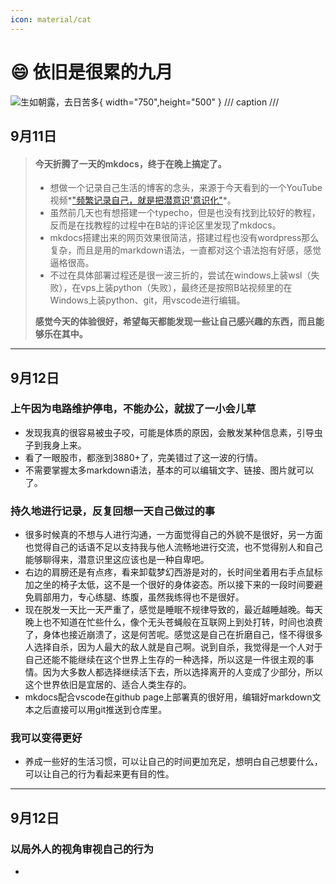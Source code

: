```yaml
---
icon: material/cat
---
```

# :smile: 依旧是很累的九月
![生如朝露，去日苦多](https://img5.qy0.ru/data/3146/08/0010.jpg){ width="750",height="500" }
/// caption
///

## 9月11日

> #### 今天折腾了一天的mkdocs，终于在晚上搞定了。
>
> - 想做一个记录自己生活的博客的念头，来源于今天看到的一个YouTube视频*["频繁记录自己，就是把潜意识'意识化"](https://www.youtube.com/watch?v=ZynkWPxV0hY&t=30s)*。
> - 虽然前几天也有想搭建一个typecho，但是也没有找到比较好的教程，反而是在找教程的过程中在B站的评论区里发现了mkdocs。
> - mkdocs搭建出来的网页效果很简洁，搭建过程也没有wordpress那么复杂，而且是用的markdown语法，一直都对这个语法抱有好感，感觉逼格很高。
> - 不过在具体部署过程还是很一波三折的，尝试在windows上装wsl（失败），在vps上装python（失败），最终还是按照B站视频里的在Windows上装python、git，用vscode进行编辑。
> 
> **感觉今天的体验很好，希望每天都能发现一些让自己感兴趣的东西，而且能够乐在其中。**

---

## 9月12日

### 上午因为电路维护停电，不能办公，就拔了一小会儿草
- 发现我真的很容易被虫子咬，可能是体质的原因，会散发某种信息素，引导虫子到我身上来。
- 看了一眼股市，都涨到3880+了，完美错过了这一波的行情。
- 不需要掌握太多markdown语法，基本的可以编辑文字、链接、图片就可以了。
### 持久地进行记录，反复回想一天自己做过的事
- 很多时候真的不想与人进行沟通，一方面觉得自己的外貌不是很好，另一方面也觉得自己的话语不足以支持我与他人流畅地进行交流，也不觉得别人和自己能够聊得来，潜意识里这应该也是一种自卑吧。
- 右边的肩膀还是有点疼，看来卸载梦幻西游是对的，长时间坐着用右手点鼠标加之坐的椅子太低，这不是一个很好的身体姿态。所以接下来的一段时间要避免肩部用力，专心练腿、练腹，虽然我练得也不是很好。
- 现在脱发一天比一天严重了，感觉是睡眠不规律导致的，最近越睡越晚。每天晚上也不知道在忙些什么，像个无头苍蝇般在互联网上到处打转，时间也浪费了，身体也接近崩溃了，这是何苦呢。感觉这是自己在折磨自己，怪不得很多人选择自杀，因为人最大的敌人就是自己啊。说到自杀，我觉得是一个人对于自己还能不能继续在这个世界上生存的一种选择，所以这是一件很主观的事情。因为大多数人都选择继续活下去，所以选择离开的人变成了少部分，所以这个世界依旧是宜居的、适合人类生存的。
- mkdocs配合vscode在github page上部署真的很好用，编辑好markdown文本之后直接可以用git推送到仓库里。
### 我可以变得更好
- 养成一些好的生活习惯，可以让自己的时间更加充足，想明白自己想要什么，可以让自己的行为看起来更有目的性。
  
---

## 9月12日

### 以局外人的视角审视自己的行为
- 


